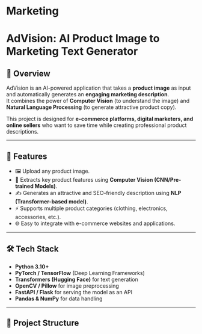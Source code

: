 # Marketing
# AdVision: AI Product Image to Marketing Text Generator  

## 📖 Overview
AdVision is an AI-powered application that takes a **product image** as input and automatically generates an **engaging marketing description**.  
It combines the power of **Computer Vision** (to understand the image) and **Natural Language Processing** (to generate attractive product copy).  

This project is designed for **e-commerce platforms, digital marketers, and online sellers** who want to save time while creating professional product descriptions.  

---

## 🚀 Features
- 🖼️ Upload any product image.  
- 🤖 Extracts key product features using **Computer Vision (CNN/Pre-trained Models)**.  
- ✍️ Generates an attractive and SEO-friendly description using **NLP (Transformer-based model)**.  
- ⚡ Supports multiple product categories (clothing, electronics, accessories, etc.).  
- 🌐 Easy to integrate with e-commerce websites and applications.  

---

## 🛠️ Tech Stack
- **Python 3.10+**  
- **PyTorch / TensorFlow** (Deep Learning Frameworks)  
- **Transformers (Hugging Face)** for text generation  
- **OpenCV / Pillow** for image preprocessing  
- **FastAPI / Flask** for serving the model as an API  
- **Pandas & NumPy** for data handling  

---

## 📂 Project Structure

